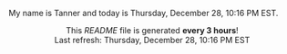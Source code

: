 My name is Tanner and today is Thursday, December 28, 10:16 PM EST.

<p align="center">This <i>README</i> file is generated <b>every 3 hours</b>!</br>Last refresh: Thursday, December 28, 10:16 PM EST<br /></p>
